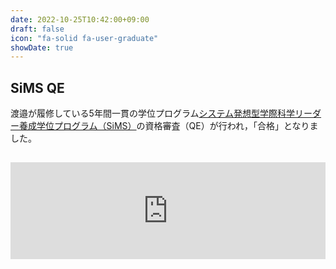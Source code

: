 ```yaml
---
date: 2022-10-25T10:42:00+09:00
draft: false
icon: "fa-solid fa-user-graduate"
showDate: true
---
```


## SiMS QE


渡邉が履修している5年間一貫の学位プログラム[システム発想型学際科学リーダー養成学位プログラム（SiMS）](https://www.omu.ac.jp/las/sims/)の資格審査（QE）が行われ，「合格」となりました。


<!-- [大阪公立大学](https://www.omu.ac.jp)大学院 [工学研究科](https://www.omu.ac.jp/eng/graduate/) 物質化学生命系専攻 [マテリアル工学分野](https://www.omu.ac.jp/eng/mtr/)となりました．   -->

<iframe class="hatenablogcard" style="width:100%;height:155px;margin:15px 0;max-width:680px;" title="システム発想型学際科学リーダー養成学位プログラム｜大阪公立大学" src="https://hatenablog-parts.com/embed?url=https://www.omu.ac.jp/las/sims/" frameborder="0" scrolling="no"></iframe>